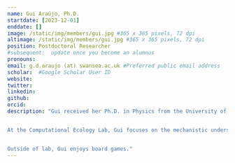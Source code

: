 ```yaml
---
name: Gui Araújo, Ph.D.
startdate: [2023-12-01]
enddate: []
image: /static/img/members/gui.jpg #365 x 365 pixels, 72 dpi
altimage: /static/img/members/gui.jpg #365 x 365 pixels, 72 dpi
position: Postdoctoral Researcher
#subsequent:  update once you become an alumnus
pronouns: 
email: g.d.araujo (at) swansea.ac.uk #Preferred public email address
scholar:  #Google Scholar User ID
website:
twitter: 
linkedin: 
github:
orcid: 
description: "Gui received her Ph.D. in Physics from the University of São Paulo, Brazil. Her thesis focused on the development of a bayesian framework of reaction networks for dynamical population models.


At the Computational Ecology Lab, Gui focuses on the mechanistic understanding of the microbiome communities, developing theoretical models incoporating ecology and evolution.


Outside of lab, Gui enjoys board games."
---
```

